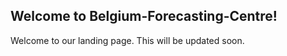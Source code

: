 ## Welcome to Belgium-Forecasting-Centre! 

Welcome to our landing page. This will be updated soon. 